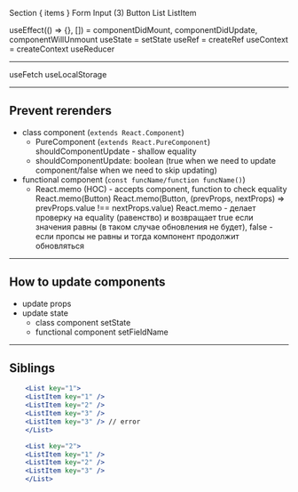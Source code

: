 Section { items }
Form
Input (3)
Button
List
ListItem

useEffect(() => {}, []) = componentDidMount, componentDidUpdate, componentWillUnmount
useState = setState
useRef = createRef
useContext = createContext
useReducer

---

useFetch
useLocalStorage

---

## Prevent rerenders

- class component (`extends React.Component`)
  - PureComponent (`extends React.PureComponent`)
    shouldComponentUpdate - shallow equality
  - shouldComponentUpdate: boolean (true when we need to update component/false when we need to skip updating)
- functional component (`const funcName/function funcName()`)
  - React.memo (HOC) - accepts component, function to check equality
    React.memo(Button)
    React.memo(Button, (prevProps, nextProps) => prevProps.value !== nextProps.value)
    React.memo - делает проверку на equality (равенство) и возвращает true если значения равны (в таком случае обновления не будет), false - если пропсы не равны и тогда компонент продолжит обновляться

---

## How to update components

- update props
- update state
  - class component
    setState
  - functional component
    setFieldName

---

## Siblings

```jsx
    <List key="1">
    <ListItem key="1" />
    <ListItem key="2" />
    <ListItem key="3" />
    <ListItem key="3" /> // error
    </List>

    <List key="2">
    <ListItem key="1" />
    <ListItem key="2" />
    <ListItem key="3" />
    </List>
```

